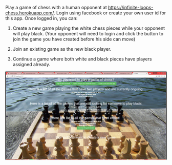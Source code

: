 

Play a game of chess with a human opponent at https://infinite-loops-chess.herokuapp.com/. Login using facebook or create your own user id for this app. Once logged in, you can: 

1. Create a new game playing the white chess pieces while your opponent will play black. (Your opponent will need to login and click the button to join the game you have created before his side can move)

2. Join an existing game as the new black player.

3. Continue a game where both white and black pieces have players assigned already.

![chess app login page png](chess-login.png)
